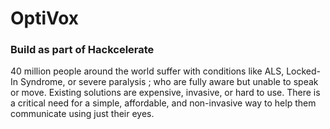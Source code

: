 # OptiVox
### Build as part of Hackcelerate
40 million people around the world suffer with conditions like ALS, Locked-In Syndrome, or severe paralysis ; who are fully aware but unable to speak or move. Existing solutions are expensive, invasive, or hard to use. There is a critical need for a simple, affordable, and non-invasive way to help them communicate using just their eyes.

